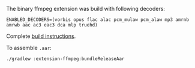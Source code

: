 The binary ffmpeg extension was build with following decoders:

```
ENABLED_DECODERS=(vorbis opus flac alac pcm_mulaw pcm_alaw mp3 amrnb amrwb aac ac3 eac3 dca mlp truehd)
```

Complete [build instructions](https://github.com/google/ExoPlayer/blob/r2.15.1/extensions/ffmpeg/README.md).

To assemble ``.aar``:

```
./gradlew :extension-ffmpeg:bundleReleaseAar
```

